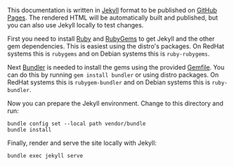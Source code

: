This documentation is written in [Jekyll](https://jekyllrb.com/) format
to be published on [GitHub Pages](https://pages.github.com/). The
rendered HTML will be automatically built and published, but you can
also use Jekyll locally to test changes.

First you need to install [Ruby](https://www.ruby-lang.org/en/) and
[RubyGems](https://rubygems.org/) to get Jekyll and the other gem
dependencies. This is easiest using the distro's packages. On RedHat
systems this is `rubygems` and on Debian systems this is
`ruby-rubygems`.

Next [Bundler](https://bundler.io/) is needed to install the gems using
the provided [Gemfile](Gemfile). You can do this by running `gem install
bundler` or using distro packages. On RedHat systems this is
`rubygem-bundler` and on Debian systems this is `ruby-bundler`.

Now you can prepare the Jekyll environment. Change to this directory and
run:

```
bundle config set --local path vendor/bundle
bundle install
```

Finally, render and serve the site locally with Jekyll:
```
bundle exec jekyll serve
```
